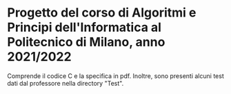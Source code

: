 # Progetto del corso di Algoritmi e Principi dell'Informatica al Politecnico di Milano, anno 2021/2022
Comprende il codice C e la specifica in pdf.
Inoltre, sono presenti alcuni test dati dal professore nella directory "Test". 